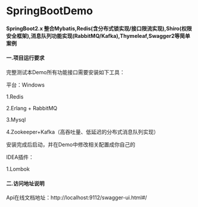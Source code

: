 # SpringBootDemo

#### SpringBoot2.x 整合Mybatis,Redis(含分布式锁实现/接口限流实现),Shiro(权限安全框架),消息队列功能实现(RabbitMQ/Kafka),Thymeleaf,Swagger2等简单案例

#### 一.项目运行要求
完整测试本Demo所有功能接口需要安装如下工具：

平台：Windows

1.Redis

2.Erlang + RabbitMQ

3.Mysql

4.Zookeeper+Kafka（高吞吐量、低延迟的分布式消息队列实现）

安装完成后启动，并在Demo中修改相关配置成你自己的

IDEA插件：

1.Lombok


#### 二.访问地址说明

Api在线文档地址：http://localhost:9112/swagger-ui.html#/
